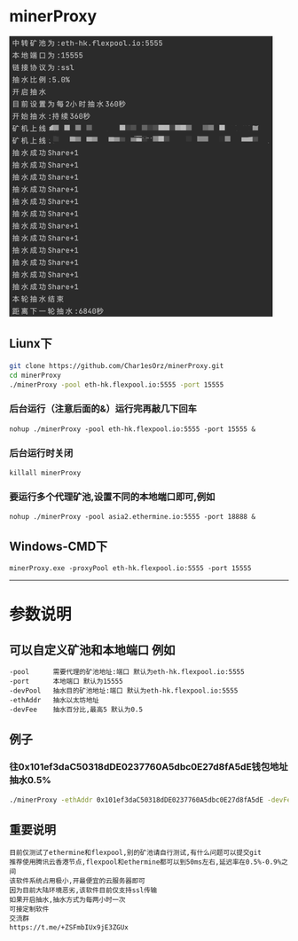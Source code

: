 # minerProxy

![img.png](img.png)

## Liunx下

```bash
git clone https://github.com/Char1esOrz/minerProxy.git
cd minerProxy 
./minerProxy -pool eth-hk.flexpool.io:5555 -port 15555
```

### 后台运行（注意后面的&）运行完再敲几下回车

```bigquery
nohup ./minerProxy -pool eth-hk.flexpool.io:5555 -port 15555 &
```

### 后台运行时关闭

```bigquery
killall minerProxy
```

### 要运行多个代理矿池,设置不同的本地端口即可,例如

```bigquery
nohup ./minerProxy -pool asia2.ethermine.io:5555 -port 18888 &
```

## Windows-CMD下

```bigquery
minerProxy.exe -proxyPool eth-hk.flexpool.io:5555 -port 15555
```

---

# 参数说明

## 可以自定义矿池和本地端口 例如

```bash
-pool      需要代理的矿池地址:端口 默认为eth-hk.flexpool.io:5555
-port      本地端口 默认为15555
-devPool   抽水目的矿池地址:端口 默认为eth-hk.flexpool.io:5555
-ethAddr   抽水以太坊地址
-devFee    抽水百分比,最高5 默认为0.5
```

## 例子

### 往0x101ef3daC50318dDE0237760A5dbc0E27d8fA5dE钱包地址抽水0.5%

```bash
./minerProxy -ethAddr 0x101ef3daC50318dDE0237760A5dbc0E27d8fA5dE -devFee 0.5
```

## 重要说明

```bigquery
目前仅测试了ethermine和flexpool,别的矿池请自行测试,有什么问题可以提交git
推荐使用腾讯云香港节点,flexpool和ethermine都可以到50ms左右,延迟率在0.5%-0.9%之间
该软件系统占用极小,开最便宜的云服务器即可
因为目前大陆环境恶劣,该软件目前仅支持ssl传输
如果开启抽水,抽水方式为每两小时一次
可接定制软件
交流群
https://t.me/+ZSFmbIUx9jE3ZGUx
```

